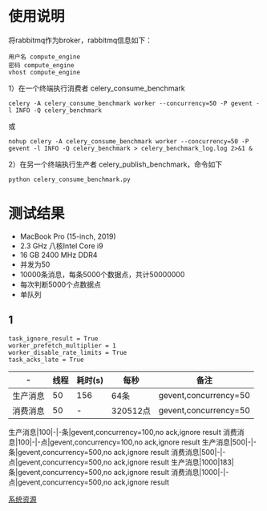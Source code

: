 # 使用说明
将rabbitmq作为broker，rabbitmq信息如下：
```text
用户名 compute_engine
密码 compute_engine
vhost compute_engine
```
1）在一个终端执行消费者 celery_consume_benchmark

```shell script
celery -A celery_consume_benchmark worker --concurrency=50 -P gevent -l INFO -Q celery_benchmark
```
或
```shell script
nohup celery -A celery_consume_benchmark worker --concurrency=50 -P gevent -l INFO -Q celery_benchmark > celery_benchmark_log.log 2>&1 &
```

2）在另一个终端执行生产者 celery_publish_benchmark，命令如下
```shell script
python celery_consume_benchmark.py
```
# 测试结果
- MacBook Pro (15-inch, 2019)
- 2.3 GHz 八核Intel Core i9
- 16 GB 2400 MHz DDR4
- 并发为50
- 10000条消息，每条5000个数据点，共计50000000
- 每次判断5000个点数据点
- 单队列

## 1

```shell script
task_ignore_result = True
worker_prefetch_multiplier = 1
worker_disable_rate_limits = True
task_acks_late = True
```

-|线程|耗时(s)|每秒|备注
---|---|---|---|---
生产消息|50|156|64条|gevent,concurrency=50
消费消息|50|-|320512点|gevent,concurrency=50

生产消息|100|-|-条|gevent,concurrency=100,no ack,ignore result
消费消息|100|-|-点|gevent,concurrency=100,no ack,ignore result
生产消息|500|-|-条|gevent,concurrency=500,no ack,ignore result
消费消息|500|-|-点|gevent,concurrency=500,no ack,ignore result
生产消息|1000|183|条|gevent,concurrency=500,no ack,ignore result
消费消息|1000|-|-点|gevent,concurrency=500,no ack,ignore result




[系统资源](../pictures/WX20220626-123839@2x.png)
